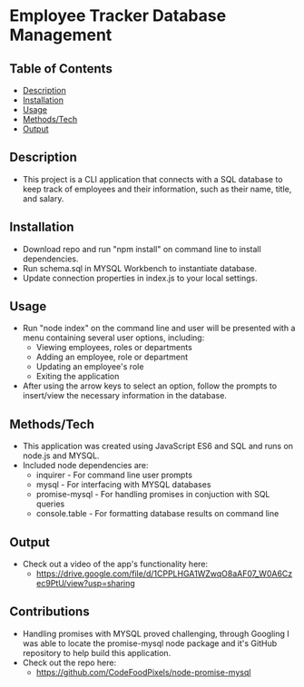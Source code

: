 # Employee Tracker Database Management

## Table of Contents

- [Description](#Description) 
- [Installation](#Installation) 
- [Usage](#Usage)
- [Methods/Tech](#Methods/Tech)
- [Output](#Output)

## Description

- This project is a CLI application that connects with a SQL database
to keep track of employees and their information, such as their name,
title, and salary. 

## Installation

- Download repo and run "npm install" on command line to install dependencies.
- Run schema.sql in MYSQL Workbench to instantiate database.
- Update connection properties in index.js to your local settings.

## Usage

- Run "node index" on the command line and user will be presented with a menu
containing several user options, including:
    - Viewing employees, roles or departments
    - Adding an employee, role or department
    - Updating an employee's role
    - Exiting the application
- After using the arrow keys to select an option, follow the prompts to insert/view
the necessary information in the database.

## Methods/Tech

- This application was created using JavaScript ES6 and SQL and runs on node.js and MYSQL.
- Included node dependencies are:
    - inquirer - For command line user prompts
    - mysql - For interfacing with MYSQL databases
    - promise-mysql - For handling promises in conjuction with SQL queries
    - console.table - For formatting database results on command line

## Output

- Check out a video of the app's functionality here:
    - https://drive.google.com/file/d/1CPPLHGA1WZwqO8aAF07_W0A6Czec9PtU/view?usp=sharing

## Contributions

- Handling promises with MYSQL proved challenging, through Googling I was
able to locate the promise-mysql node package and it's GitHub repository
to help build this application.
- Check out the repo here:
    - https://github.com/CodeFoodPixels/node-promise-mysql 